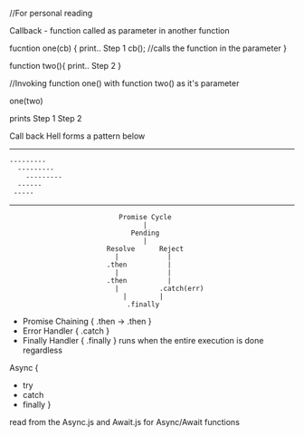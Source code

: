 //For personal  reading

Callback -  function called as parameter in another function

fucntion one(cb) {
  print.. Step 1
  cb(); //calls the function in the parameter
}

function two(){
  print.. Step 2
}

//Invoking function one() with function two() as it's parameter

one(two)

prints
  Step 1
  Step 2


  Call back Hell forms a pattern below

  --------
    ---------
      ---------
        ---------
      ------
     -----
   ----

                               Promise Cycle 
                                     |
                                  Pending
                                     |
                            Resolve      Reject
                              |            |
                            .then          |
                              |            |
                            .then          |
                              |          .catch(err)
                                |        |
                                 .finally

* Promise Chaining { .then -> .then }
* Error Handler { .catch } 
* Finally Handler { .finally } runs when the entire execution is done regardless

Async {

  * try
  * catch
  * finally
}

read from the Async.js and Await.js for Async/Await functions 
